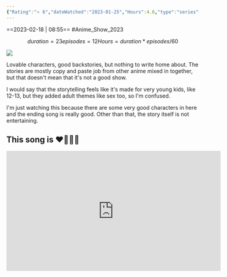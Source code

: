 ```yaml
---
{"Rating":"⭐ 6","dateWatched":"2023-01-25","Hours":4.6,"type":"series","subType":"series","title":"Ningen Fushin no Boukensha-tachi ga Sekai wo Sukuu you desu","englishTitle":"Ningen Fushin: Adventurers Who Don't Believe in Humanity Will Save the World","year":2023,"dataSource":"MALAPI","url":"https://myanimelist.net/anime/49612/Ningen_Fushin_no_Boukensha-tachi_ga_Sekai_wo_Sukuu_you_desu","id":49612,"genres":["Action","Adventure","Fantasy"],"studios":["Geek Toys"],"episodes":12,"duration":"23 min per ep","onlineRating":6.74,"actors":null,"image":"https://cdn.myanimelist.net/images/anime/1446/131578.jpg","released":true,"streamingServices":["Crunchyroll","Aniplus TV","Bahamut Anime Crazy","Bilibili Global","CatchPlay","Laftel","MeWatch","Muse Asia","Sushiroll","iQIYI"],"airing":true,"airedFrom":"10/01/2023","airedTo":"01/01/1970","watched":false,"lastWatched":"","personalRating":0,"tags":["mediaDB/tv/series"],"dg-publish":true,"status":"🟢 watched","permalink":"/media-db/series/ningen-fushin-no-boukensha-tachi-ga-sekai-wo-sukuu-you-desu-2023/","dgPassFrontmatter":true,"noteIcon":"1","created":"2023-11-14T21:08:36.209+05:30","updated":"2023-12-15T08:16:40.358+05:30"}
---
```


==2023-02-18 | 08:55==
#Anime_Show_2023 
```math
duration = 23
episodes = 12
Hours = duration * episodes / 60
```
<img src="https://cdn.myanimelist.net/images/anime/1446/131578.jpg">

Lovable characters, good backstories, but nothing to write home about. The stories are mostly copy and paste job from other anime mixed in together, but that doesn't mean that it's not a good show.

I would say that the storytelling feels like it's made for very young kids, like 12-13, but they added adult themes like sex too, so I'm confused.

I'm just watching this because there are some very good characters in here and the ending song is really good. Other than that, the story itself is not entertaining.

## This song is ❤️‍🔥👌🏻

<center><iframe width="560" height="315" src="https://www.youtube.com/embed/5FIqAwUAVSs" title="YouTube video player" frameborder="0" allow="accelerometer; autoplay; clipboard-write; encrypted-media; gyroscope; picture-in-picture; web-share" allowfullscreen></iframe></center>